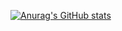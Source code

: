[![Anurag's GitHub stats](https://github-readme-stats.vercel.app/api?username=eskinderit&theme=gruvbox)](https://github.com/anuraghazra/github-readme-stats)
